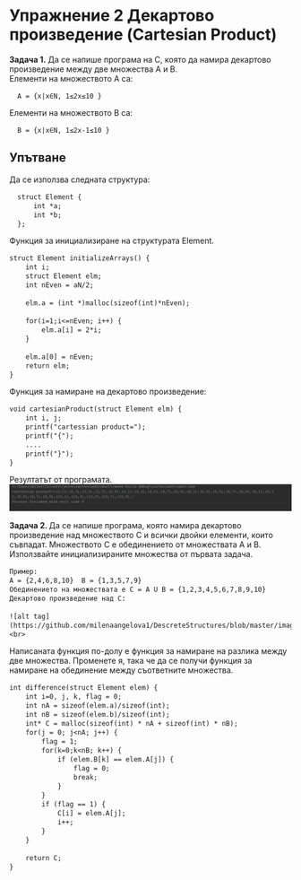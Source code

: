 # Упражнение 2 Декартово произведение (Cartesian Product)

<b>Задача 1.</b> Да се напише програма на С, която да намира декартово произведение
между две множества A и B. <br>
Елементи на множеството А ca: <br>
```
  A = {x|x∈N, 1≤2x≤10 } 
```
Елементи на множеството B ca: <br>
```
  B = {x|x∈N, 1≤2x-1≤10 }
```
  
## Упътване 

Да се използва следната структура: 
```
  struct Element {
      int *a;
      int *b;
  };
```

Функция за инициализиране на структурата Element. 
```
struct Element initializeArrays() {
    int i;
    struct Element elm;
    int nEven = aN/2;

    elm.a = (int *)malloc(sizeof(int)*nEven);

    for(i=1;i<=nEven; i++) {
        elm.a[i] = 2*i;
    }
    
    elm.a[0] = nEven;
    return elm;
}
```
Функция за намиране на декартово произведение:
```
void cartesianProduct(struct Element elm) {
    int i, j;
    printf("cartessian product=");
    printf("{");
    ....
    printf("}");
}
```
Резултатът от програмата. <br>
![alt tag](https://github.com/milenaangelova1/DescreteStructures/blob/master/images/task1.PNG) <br>

<b>Задача 2. </b>Да се напише програма, която намира декартово произведение над множеството C и всички двойки елементи, които съвпадат. Множеството C е обединението от множествата А и B. Използвайте инициализираните множества от първата задача. 

```
Пример:
А = {2,4,6,8,10}  B = {1,3,5,7,9} 
Обединението на множествата е C = A U B = {1,2,3,4,5,6,7,8,9,10}
Декартово произведение над C:

![alt tag](https://github.com/milenaangelova1/DescreteStructures/blob/master/images/task2.PNG) <br>
```
Написаната функция по-долу е функция за намиране на разлика между две множества. Променете я, така че да се получи функция за намиране на обединение между съответните множества.
```
int difference(struct Element elem) {
    int i=0, j, k, flag = 0;
    int nA = sizeof(elem.a)/sizeof(int);
    int nB = sizeof(elem.b)/sizeof(int);
    int* C = malloc(sizeof(int) * nA + sizeof(int) * nB);
    for(j = 0; j<nA; j++) {
        flag = 1;
        for(k=0;k<nB; k++) {
            if (elem.B[k] == elem.A[j]) {
                flag = 0;
                break;
            }
        }
        if (flag == 1) {
            C[i] = elem.A[j];
            i++;
        }
    }

    return C;
}
```

